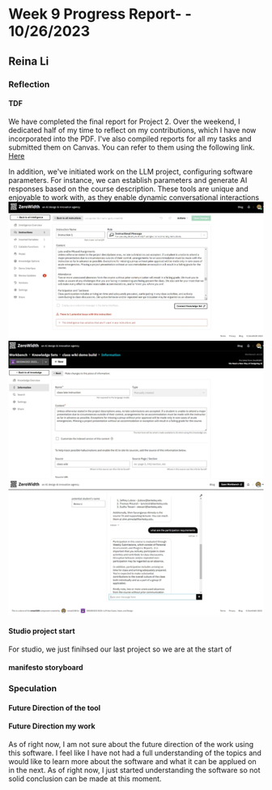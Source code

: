 # Week 9 Progress Report- - 10/26/2023

## Reina Li

### Reflection
#### TDF
We have completed the final report for Project 2. Over the weekend, I dedicated half of my time to reflect on my contributions, which I have now incorporated into the PDF. I've also compiled reports for all my tasks and submitted them on Canvas. You can refer to them using the following link. [Here](https://acrobat.adobe.com/id/urn:aaid:sc:VA6C2:5c634e0e-2a5c-4d00-98f8-b70bdfe810b6)

In addition, we've initiated work on the LLM project, configuring software parameters. For instance, we can establish parameters and generate AI responses based on the course description. These tools are unique and enjoyable to work with, as they enable dynamic conversational interactions
<img src="https://github.com/Berkeley-MDes/tdf-fa23-reinali/blob/main/weekly-reports/1.JPG" alt="Alt Text" width="650"> 
<img src="https://github.com/Berkeley-MDes/tdf-fa23-reinali/blob/main/weekly-reports/2.JPG" alt="Alt Text" width="650"> 
<img src="https://github.com/Berkeley-MDes/tdf-fa23-reinali/blob/main/weekly-reports/3.JPG" alt="Alt Text" width="650"> 

#### Studio project start
For studio, we just finihsed our last project so we are at the start of 

#### manifesto storyboard

   
### Speculation
#### Future Direction of the tool

#### Future Direction my work
As of right now, I am not sure about the future direction of the work using this software. I feel like I have not had a full understanding of the topics and would like to learn more about the software and what it can be applued on in the next. As of right now, I just started understanding the software so not solid conclusion can be made at this moment. 
